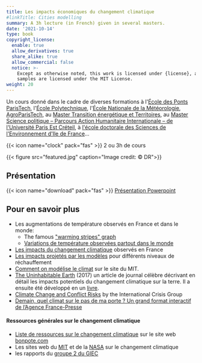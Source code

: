 ```yaml
---
title: Les impacts économiques du changement climatique
#linkTitle: Cities modelling
summary: A 3h lecture (in French) given in several masters.
date: '2021-10-14'
type: book
copyright_license:
  enable: true
  allow_derivatives: true
  share_alike: true
  allow_commercial: false
  notice: >-
    Except as otherwise noted, this work is licensed under {license}, and code
    samples are licensed under the MIT License.
weight: 20
---
```


Un cours donné dans le cadre de diverses formations à l'[École des Ponts ParisTech](https://www.ecoledesponts.fr), l'[École Polytechnique](https://www.polytechnique.edu/), l'[École Nationale de la Météorologie](http://www.enm-toulouse.fr), [AgroParisTech](http://www2.agroparistech.fr/), au [Master Transition énergétique et Territoires](https://www.ecoledesponts.fr/master-tet-transition-energetique-territoires), au [Master Science politique – Parcours Action Humanitaire Internationale – de l'Université Paris Est Créteil](https://masterhumanitaire.wordpress.com/), à [l'école doctorale des Sciences de l'Environnement d'Ile de France](http://ed129.sorbonne-universite.fr/fr/index.html)...

{{< icon name="clock" pack="fas" >}} 2 ou 3h de cours

{{< figure src="featured.jpg" caption="Image credit: © DR">}}

## Présentation
{{< icon name="download" pack="fas" >}} [Présentation Powerpoint](http://www.centre-cired.fr/wp-content/uploads/2021/10/viguie-cours-impacts.pdf)

## Pour en savoir plus

- Les augmentations de température observés en France et dans le monde:
  - The famous ["warming stripes" graph](https://showyourstripes.info/)
  - [Variations de température observées partout dans le monde](https://www.carbonbrief.org/)
- [Les impacts du changement climatique](https://www.ecologie.gouv.fr/sites/default/files/ONERC_Brochure_impacts_en_France_PDF_WEB.pdf) observés en France
- [Les impacts projetés par les modèles](https://interactive.carbonbrief.org/impacts-climate-change-one-point-five-degrees-two-degrees/?utm_source=web&utm_campaign=Redirect#) pour différents niveaux de réchauffement
- [Comment on modélise le climat](https://climate.mit.edu/explainers/climate-models) sur le site du MIT.
- [The Uninhabitable Earth](https://nymag.com/intelligencer/2017/07/climate-change-earth-too-hot-for-humans-annotated.html) (2017) un article de journal célèbre décrivant en détail les impacts potentiels du changement climatique sur la terre. Il a ensuite été développé en un [livre](https://www.theguardian.com/books/2019/feb/17/david-wallace-wells-uninhabitable-earth-review).
- [Climate Change and Conflict Risks](https://crisisgroup.github.io/about-foc/) by the International Crisis Group
- [Demain, quel climat sur le pas de ma porte ? Un grand format interactif de l’Agence France-Presse](https://interactive.afp.com/features/Demain-quel-climat-sur-le-pas-de-ma-porte_621/)

#### Ressources générales sur le changement climatique
- [Liste de ressources sur le changement climatique](https://bonpote.com/les-meilleures-sources-sur-lenvironnement-et-le-climat-tous-niveaux-confondus/) sur le site web [bonpote.com](https://bonpote.com/)
- Les sites web du [MIT](https://climate.mit.edu/) et de la [NASA](https://climate.nasa.gov/) sur le changement climatique
- les rapports du [groupe 2 du GIEC](https://www.ipcc.ch/working-group/wg2/)
